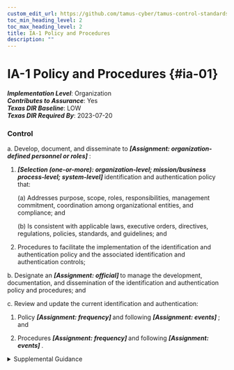```yaml
---
custom_edit_url: https://github.com/tamus-cyber/tamus-control-standards/tree/main/content/tamus.edu/TAMUS_profile.xml
toc_min_heading_level: 2
toc_max_heading_level: 2
title: IA-1 Policy and Procedures
description: ""
---
```


# IA-1 Policy and Procedures {#ia-01}

_**Implementation Level**_: Organization\
_**Contributes to Assurance**_: Yes\
_**Texas DIR Baseline**_: LOW\
_**Texas DIR Required By**_: 2023-07-20

### Control



a. Develop, document, and disseminate to <strong title="ia-1_prm_1"> <em>[Assignment: organization-defined personnel or roles]</em> </strong>:

1. <strong title="ia-01_odp.03"> <em>[Selection (one-or-more): organization-level; mission/business process-level; system-level]</em> </strong> identification and authentication policy that:

    (a) Addresses purpose, scope, roles, responsibilities, management commitment, coordination among organizational entities, and compliance; and

    (b) Is consistent with applicable laws, executive orders, directives, regulations, policies, standards, and guidelines; and

2. Procedures to facilitate the implementation of the identification and authentication policy and the associated identification and authentication controls;

b. Designate an <strong title="ia-01_odp.04"> <em>[Assignment: official]</em> </strong> to manage the development, documentation, and dissemination of the identification and authentication policy and procedures; and

c. Review and update the current identification and authentication:

1. Policy <strong title="ia-01_odp.05"> <em>[Assignment: frequency]</em> </strong> and following <strong title="ia-01_odp.06"> <em>[Assignment: events]</em> </strong> ; and

2. Procedures <strong title="ia-01_odp.07"> <em>[Assignment: frequency]</em> </strong> and following <strong title="ia-01_odp.08"> <em>[Assignment: events]</em> </strong>.


<details><summary>Supplemental Guidance</summary>Identification and authentication policy and procedures address the controls in the IA family that are implemented within systems and organizations. The risk management strategy is an important factor in establishing such policies and procedures. Policies and procedures contribute to security and privacy assurance. Therefore, it is important that security and privacy programs collaborate on the development of identification and authentication policy and procedures. Security and privacy program policies and procedures at the organization level are preferable, in general, and may obviate the need for mission- or system-specific policies and procedures. The policy can be included as part of the general security and privacy policy or be represented by multiple policies that reflect the complex nature of organizations. Procedures can be established for security and privacy programs, for mission or business processes, and for systems, if needed. Procedures describe how the policies or controls are implemented and can be directed at the individual or role that is the object of the procedure. Procedures can be documented in system security and privacy plans or in one or more separate documents. Events that may precipitate an update to identification and authentication policy and procedures include assessment or audit findings, security incidents or breaches, or changes in applicable laws, executive orders, directives, regulations, policies, standards, and guidelines. Simply restating controls does not constitute an organizational policy or procedure.</details>
